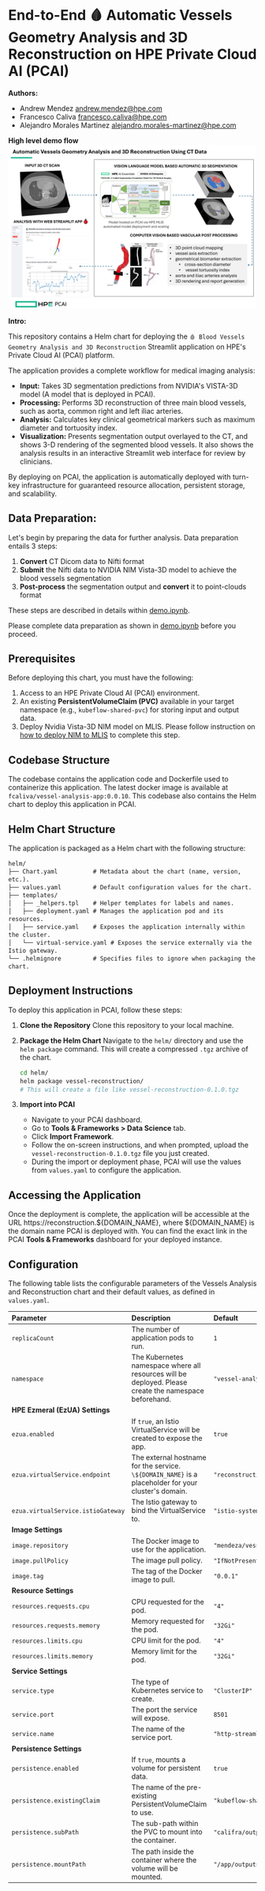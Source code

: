 # End-to-End 🩸 Automatic Vessels Geometry Analysis and 3D Reconstruction on HPE Private Cloud AI (PCAI)

**Authors:**
- Andrew Mendez andrew.mendez@hpe.com
- Francesco Caliva francesco.caliva@hpe.com
- Alejandro Morales Martinez alejandro.morales-martinez@hpe.com

**High level demo flow**
![workflow](./images/conceptual_workflow_white.png)

**Intro:**

This repository contains a Helm chart for deploying the `🩸 Blood Vessels Geometry Analysis and 3D Reconstruction` Streamlit application on HPE's Private Cloud AI (PCAI) platform.

The application provides a complete workflow for medical imaging analysis:

-   **Input:** Takes 3D segmentation predictions from NVIDIA's VISTA-3D model (A model that is deployed in PCAI).
-   **Processing:** Performs 3D reconstruction of three main blood vessels, such as aorta, common right and left iliac arteries.
-   **Analysis:** Calculates key clinical geometrical markers such as maximum diameter and tortuosity index.
-   **Visualization:** Presents segmentation output overlayed to the CT, and shows 3-D rendering of the segmented blood vessels. It also shows the analysis results in an interactive Streamlit web interface for review by clinicians.

By deploying on PCAI, the application is automatically deployed with turn-key infrastructure for guaranteed resource allocation, persistent storage, and scalability.

## Data Preparation:
Let's begin by preparing the data for further analysis.
Data preparation entails 3 steps:
1.  **Convert** CT Dicom data to Nifti format
2.  **Submit** the Nifti data to NVIDIA NIM Vista-3D model to achieve the blood vessels segmentation
3.  **Post-process** the segmentation output and **convert** it to point-clouds format

These steps are described in details within [demo.ipynb](./demo.ipynb). 

Please complete data preparation as shown in [demo.ipynb](./demo.ipynb) before you proceed.

## Prerequisites

Before deploying this chart, you must have the following:

1.  Access to an HPE Private Cloud AI (PCAI) environment.
2.  An existing **PersistentVolumeClaim (PVC)** available in your target namespace (e.g., `kubeflow-shared-pvc`) for storing input and output data.
3.  Deploy Nvidia Vista-3D NIM model on MLIS. Please follow instruction on [how to deploy NIM to MLIS](./docs/deploy-NIM-to-MLIS.pdf) to complete this step.
## Codebase Structure
The codebase contains the application code and Dockerfile used to containerize this application. The latest docker image is available at `fcaliva/vessel-analysis-app:0.0.10`. This codebase also contains the Helm chart to deploy this application in PCAI.

## Helm Chart Structure
The application is packaged as a Helm chart with the following structure:

```
helm/
├── Chart.yaml          # Metadata about the chart (name, version, etc.).
├── values.yaml         # Default configuration values for the chart.
├── templates/
│   ├── _helpers.tpl    # Helper templates for labels and names.
│   ├── deployment.yaml # Manages the application pod and its resources.
│   ├── service.yaml    # Exposes the application internally within the cluster.
│   └── virtual-service.yaml # Exposes the service externally via the Istio gateway.
└── .helmignore         # Specifies files to ignore when packaging the chart.
```

## Deployment Instructions

To deploy this application in PCAI, follow these steps:

1.  **Clone the Repository**
    Clone this repository to your local machine.

2.  **Package the Helm Chart**
    Navigate to the `helm/` directory and use the `helm package` command. This will create a compressed `.tgz` archive of the chart.
    ```bash
    cd helm/
    helm package vessel-reconstruction/
    # This will create a file like vessel-reconstruction-0.1.0.tgz
    ```

4.  **Import into PCAI**
    -   Navigate to your PCAI dashboard.
    -   Go to **Tools & Frameworks > Data Science** tab.
    -   Click **Import Framework**.
    -   Follow the on-screen instructions, and when prompted, upload the `vessel-reconstruction-0.1.0.tgz` file you just created.
    -   During the import or deployment phase, PCAI will use the values from `values.yaml` to configure the application. 

## Accessing the Application

Once the deployment is complete, the application will be accessible at the URL https://reconstruction.\${DOMAIN_NAME}, where ${DOMAIN_NAME} is the domain name PCAI is deployed with. You can find the exact link in the PCAI **Tools & Frameworks** dashboard for your deployed instance.


## Configuration

The following table lists the configurable parameters of the Vessels Analysis and Reconstruction chart and their default values, as defined in `values.yaml`.

| Parameter | Description | Default |
| :--- | :--- | :--- |
| `replicaCount` | The number of application pods to run. | `1` |
| `namespace` | The Kubernetes namespace where all resources will be deployed. Please create the namespace beforehand. | `"vessel-analysis-ns"` |
| **HPE Ezmeral (EzUA) Settings** | | |
| `ezua.enabled` | If `true`, an Istio VirtualService will be created to expose the app. | `true` |
| `ezua.virtualService.endpoint` | The external hostname for the service. `\${DOMAIN_NAME}` is a placeholder for your cluster's domain. | `"reconstruction.${DOMAIN_NAME}"` |
| `ezua.virtualService.istioGateway` | The Istio gateway to bind the VirtualService to. | `"istio-system/ezaf-gateway"` |
| **Image Settings** | | |
| `image.repository` | The Docker image to use for the application. | `"mendeza/vessel-analysis-app"` |
| `image.pullPolicy` | The image pull policy. | `"IfNotPresent"` |
| `image.tag` | The tag of the Docker image to pull. | `"0.0.1"` |
| **Resource Settings** | | |
| `resources.requests.cpu` | CPU requested for the pod. | `"4"` |
| `resources.requests.memory` | Memory requested for the pod. | `"32Gi"` |
| `resources.limits.cpu` | CPU limit for the pod. | `"4"` |
| `resources.limits.memory` | Memory limit for the pod. | `"32Gi"` |
| **Service Settings** | | |
| `service.type` | The type of Kubernetes service to create. | `"ClusterIP"` |
| `service.port` | The port the service will expose. | `8501` |
| `service.name` | The name of the service port. | `"http-streamlit"` |
| **Persistence Settings** | | |
| `persistence.enabled` | If `true`, mounts a volume for persistent data. | `true` |
| `persistence.existingClaim` | The name of the pre-existing PersistentVolumeClaim to use. | `"kubeflow-shared-pvc"` |
| `persistence.subPath` | The sub-path within the PVC to mount into the container. | `"califra/outputs"` |
| `persistence.mountPath` | The path inside the container where the volume will be mounted. | `"/app/outputs"` |